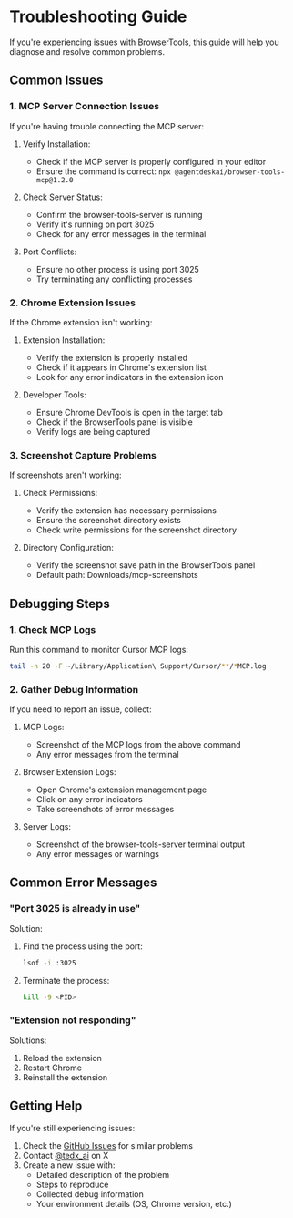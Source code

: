 # Troubleshooting Guide

If you're experiencing issues with BrowserTools, this guide will help you diagnose and resolve common problems.

## Common Issues

### 1. MCP Server Connection Issues

If you're having trouble connecting the MCP server:

1. Verify Installation:
   - Check if the MCP server is properly configured in your editor
   - Ensure the command is correct: `npx @agentdeskai/browser-tools-mcp@1.2.0`

2. Check Server Status:
   - Confirm the browser-tools-server is running
   - Verify it's running on port 3025
   - Check for any error messages in the terminal

3. Port Conflicts:
   - Ensure no other process is using port 3025
   - Try terminating any conflicting processes

### 2. Chrome Extension Issues

If the Chrome extension isn't working:

1. Extension Installation:
   - Verify the extension is properly installed
   - Check if it appears in Chrome's extension list
   - Look for any error indicators in the extension icon

2. Developer Tools:
   - Ensure Chrome DevTools is open in the target tab
   - Check if the BrowserTools panel is visible
   - Verify logs are being captured

### 3. Screenshot Capture Problems

If screenshots aren't working:

1. Check Permissions:
   - Verify the extension has necessary permissions
   - Ensure the screenshot directory exists
   - Check write permissions for the screenshot directory

2. Directory Configuration:
   - Verify the screenshot save path in the BrowserTools panel
   - Default path: Downloads/mcp-screenshots

## Debugging Steps

### 1. Check MCP Logs

Run this command to monitor Cursor MCP logs:

```bash
tail -n 20 -F ~/Library/Application\ Support/Cursor/**/*MCP.log
```

### 2. Gather Debug Information

If you need to report an issue, collect:

1. MCP Logs:
   - Screenshot of the MCP logs from the above command
   - Any error messages from the terminal

2. Browser Extension Logs:
   - Open Chrome's extension management page
   - Click on any error indicators
   - Take screenshots of error messages

3. Server Logs:
   - Screenshot of the browser-tools-server terminal output
   - Any error messages or warnings

## Common Error Messages

### "Port 3025 is already in use"

Solution:
1. Find the process using the port:
   ```bash
   lsof -i :3025
   ```
2. Terminate the process:
   ```bash
   kill -9 <PID>
   ```

### "Extension not responding"

Solutions:
1. Reload the extension
2. Restart Chrome
3. Reinstall the extension

## Getting Help

If you're still experiencing issues:

1. Check the [GitHub Issues](https://github.com/AgentDeskAI/browser-tools-mcp/issues) for similar problems
2. Contact [@tedx_ai](https://twitter.com/tedx_ai) on X
3. Create a new issue with:
   - Detailed description of the problem
   - Steps to reproduce
   - Collected debug information
   - Your environment details (OS, Chrome version, etc.)